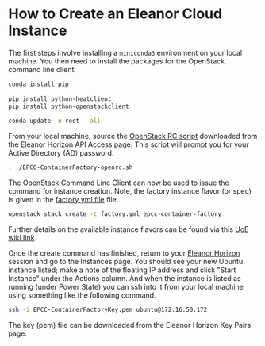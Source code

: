 How to Create an Eleanor Cloud Instance
=======================================

The first steps involve installing a `miniconda3` environment on your local machine.
You then need to install the packages for the OpenStack command line client.

```bash
conda install pip
 
pip install python-heatclient
pip install python-openstackclient
 
conda update -n root --all
```

From your local machine, source the [OpenStack RC script](/scripts/fac/openstack/EPCC-ContainerFactory-openrc.sh) downloaded from the Eleanor Horizon API Access page.
This script will prompt you for your Active Directory (AD) password.

```bash
. ./EPCC-ContainerFactory-openrc.sh
```

The OpenStack Command Line Client can now be used to issue the command for instance creation. Note, the factory instance flavor (or spec) is given in the [factory yml file](/scripts/fac/openstack/factory.yml) file.

```bash
openstack stack create -t factory.yml epcc-container-factory
```

Further details on the available instance flavors can be found via this [UoE wiki link](https://www.wiki.ed.ac.uk/display/ResearchServices/Cloud+Flavors).

Once the create command has finished, return to your [Eleanor Horizon](https://horizon.ecdf.ed.ac.uk/dashboard/auth/login/) session and go to the Instances page. You should see your new Ubuntu instance listed;
make a note of the floating IP address and click "Start Instance" under the Actions column. And when the instance is listed as running (under Power State)
you can ssh into it from your local machine using something like the following command.

```bash
ssh -i EPCC-ContainerFactoryKey.pem ubuntu@172.16.50.172
```

The key (pem) file can be downloaded from the Eleanor Horizon Key Pairs page.